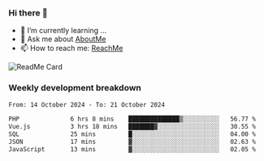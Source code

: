 ### Hi there 👋

- 🌱 I’m currently learning ...
- 💬 Ask me about [AboutMe](https://www.itzcy.com/about)
- 📫 How to reach me: [ReachMe](https://www.itzcy.com/about)

![ReadMe Card](https://github-readme-stats-ten-gilt.vercel.app/api?username=SuperChenYun&show_icons=true&title_color=fff&icon_color=79ff97&text_color=9f9f9f&bg_color=151515&hide_border=true)

### Weekly development breakdown
<!--START_SECTION:waka-->

```txt
From: 14 October 2024 - To: 21 October 2024

PHP              6 hrs 8 mins    ██████████████▒░░░░░░░░░░   56.77 %
Vue.js           3 hrs 18 mins   ███████▓░░░░░░░░░░░░░░░░░   30.55 %
SQL              25 mins         █░░░░░░░░░░░░░░░░░░░░░░░░   04.00 %
JSON             17 mins         ▓░░░░░░░░░░░░░░░░░░░░░░░░   02.63 %
JavaScript       13 mins         ▓░░░░░░░░░░░░░░░░░░░░░░░░   02.05 %
```

<!--END_SECTION:waka-->

